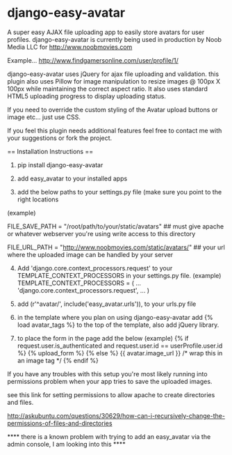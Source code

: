django-easy-avatar
==================
        
A super easy AJAX file uploading app to easily store avatars for user profiles.  django-easy-avatar is currently being used in production by Noob Media LLC for http://www.noobmovies.com

Example...
http://www.findgamersonline.com/user/profile/1/

django-easy-avatar uses jQuery for ajax file uploading and validation.  this plugin also uses Pillow for image manipulation to resize images @ 100px X 100px while maintaining the correct aspect ratio.  It also uses standard HTML5 uploading progress to display uploading status.

If you need to override the custom styling of the Avatar upload buttons or image etc... just use CSS.  

If you feel this plugin needs additional features feel free to contact me with your suggestions or fork the project. 

== Installation Instructions ==

1.  pip install django-easy-avatar

2.  add easy_avatar to your installed apps

3.  add the below paths to your settings.py file (make sure you point to the right locations 

(example)

FILE_SAVE_PATH = "/root/path/to/your/static/avatars" ## must give apache or whatever webserver you're using write access to this directory

FILE_URL_PATH = "http://www.noobmovies.com/static/avatars/" ## your url where the uploaded image can be handled by your server

4.  Add 'django.core.context_processors.request' to your TEMPLATE_CONTEXT_PROCESSORS in your settings.py file. 
(example) 
TEMPLATE_CONTEXT_PROCESSORS = (
    ...
    'django.core.context_processors.request',
    ...
    )

5.  add (r'^avatar/', include('easy_avatar.urls')), to your urls.py file

6.  in the template where you plan on using django-easy-avatar add {% load avatar_tags %} to the top of the template, also add jQuery library. 

7.  to place the form in the page add the below
(example)
{% if request.user.is_authenticated and request.user.id == userProfile.user.id %}
        {% upload_form %}
{% else %}
        {{ avatar.image_url }}  /* wrap this in an image tag */
{% endif %}


If you have any troubles with this setup you're most likely running into permissions problem when your app tries to save the uploaded images.  

see this link for setting permissions to allow apache to create directories and files. 

http://askubuntu.com/questions/30629/how-can-i-recursively-change-the-permissions-of-files-and-directories



**** there is a known problem with trying to add an easy_avatar via the admin console, I am looking into this ****
